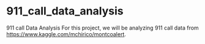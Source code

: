 # 911_call_data_analysis
911 call Data Analysis For this project, we will be analyzing 911 call data from https://www.kaggle.com/mchirico/montcoalert. 
